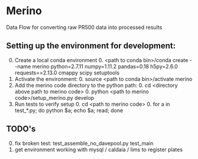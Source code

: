 # Merino

Data Flow for converting raw PR500 data into processed results

## Setting up the environment for development:

0.  Create a local conda environment
    0.  \<path to conda bin>/conda create --name merino python=2.7.11 numpy=1.11.2 pandas=0.18 h5py=2.6.0 requests==2.13.0 cmappy scipy setuptools
0.  Activate the environment:
    0.  source \<path to conda bin>/activate merino
0.  Add the merino code directory to the python path:
    0.  cd \<directory above path to merino code>
    0.  python \<path to merino code>/setup_merino.py develop
0.  Run tests to verify setup
    0.  cd \<path to merino code>
    0.  for a in test_*.py; do python $a; echo $a; read; done
    
## TODO's
0. fix broken test:  test_assemble_no_davepool.py test_main
0. get environment working with mysql / caldaia / lims to register plates

